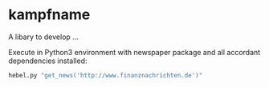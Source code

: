# kampfname
A libary to develop ...


Execute in Python3 environment with newspaper package and all accordant dependencies installed:

```python
hebel.py "get_news('http://www.finanznachrichten.de')"
```

